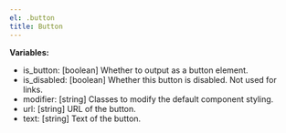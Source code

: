 ```yaml
---
el: .button
title: Button
---
```


__Variables:__
* is_button: [boolean] Whether to output as a button element.
* is_disabled: [boolean] Whether this button is disabled. Not used for links.
* modifier: [string] Classes to modify the default component styling.
* url: [string] URL of the button.
* text: [string] Text of the button.
